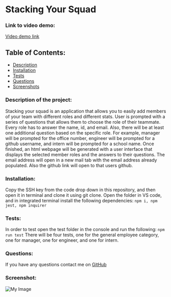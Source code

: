 # Stacking Your Squad

### Link to video demo:
[Video demo link](https://drive.google.com/file/d/1dkVYjO1oYt4Z6aMn3xa9273rPobtBAv-/view?usp=sharing)

## Table of Contents: 
* [Description](#description)
* [Installation](#installation)
* [Tests](#tests)
* [Questions](#questions)
* [Screenshots](#screenshot)

### Description of the project:
Stacking your squad is an application that allows you to easily add members of your team with different roles and different stats. User is prompted with a series of questions that allows them to choose the role of their teammate. Every role has to answer the name, id, and email. Also, there will be at least one additional question based on the specific role. For example, manager will be prompted for the office number, engineer will be prompted for a github username, and intern will be prompted for a school name. Once finished, an html webpage will be generated with a user interface that displays the selected member roles and the answers to their questions. The email address will open in a new mail tab with the email address already populated. Also the github link will open to that users github.

### Installation:
Copy the SSH key from the code drop down in this repository, and then open it in terminal and clone it using git clone. Open the folder in VS code, and in integrated terminal install the following dependencies:
```npm i, npm jest, npm inquirer```

### Tests:
In order to test open the test folder in the console and run the following:
```npm run test```
There will be four tests, one for the general employee category, one for manager, one for engineer, and one for intern.

### Questions:
If you have any questions contact me on [GitHub](https://github.com/AmberZimmerman)

### Screenshot:
![My Image](./dist/squad_screenshot.png) 
